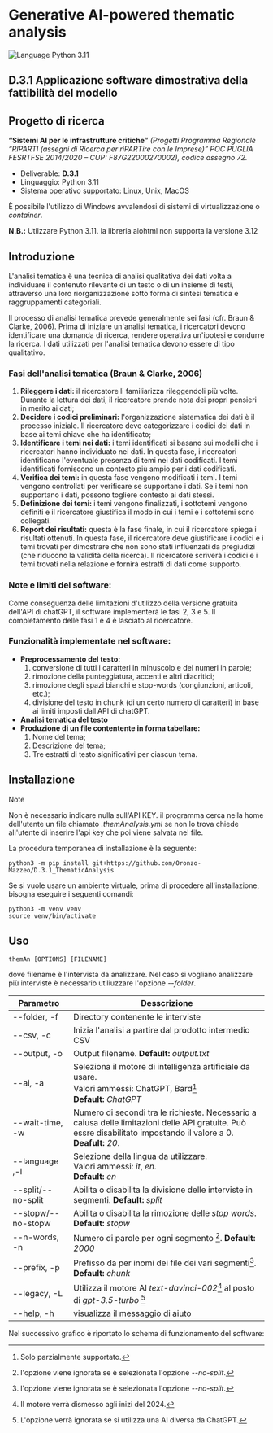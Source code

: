# Generative AI-powered thematic analysis
![Language Python 3.11](https://img.shields.io/badge/python-3.11-orange?style=plastic&logo=python)

## D.3.1 Applicazione software dimostrativa della fattibilità del modello

## Progetto di ricerca

**“Sistemi AI per le infrastrutture critiche”** *(Progetti Programma Regionale “RIPARTI
(assegni di Ricerca per riPARTire con le Imprese)” POC PUGLIA FESRTFSE 2014/2020 –
CUP: F87G22000270002), codice assegno 72.*


* Deliverable: **D.3.1**
* Linguaggio: Python 3.11
* Sistema operativo supportato: Linux, Unix, MacOS

È possibile l'utilizzo di Windows avvalendosi di sistemi di virtualizzazione o *container*.

**N.B.:** Utilzzare Python 3.11. la libreria aiohtml non supporta la versione 3.12

## Introduzione
L'analisi tematica è una tecnica di analisi qualitativa dei dati volta a individuare il contenuto rilevante di un testo o di un insieme di testi, attraverso una loro riorganizzazione sotto forma di sintesi tematica e raggruppamenti categoriali.

Il processo di analisi tematica prevede generalmente sei fasi (cfr. Braun & Clarke, 2006). Prima di iniziare un'analisi tematica, i ricercatori devono identificare una domanda di 
ricerca, rendere operativa un'ipotesi e condurre la ricerca. I dati utilizzati per l'analisi tematica devono essere di tipo qualitativo.

### Fasi dell'analisi tematica (Braun & Clarke, 2006)

1. **Rileggere i dati:** il ricercatore li familiarizza rileggendoli più volte. Durante la lettura dei dati, il ricercatore prende nota dei propri pensieri in merito ai dati;
2. **Decidere i codici preliminari:** l'organizzazione sistematica dei dati è il processo iniziale. Il ricercatore deve categorizzare i codici dei dati in base ai temi chiave che ha identificato;
3. **Identificare i temi nei dati:** i temi identificati si basano sui modelli che i ricercatori hanno individuato nei dati. In questa fase, i ricercatori identificano l'eventuale presenza di temi nei dati codificati. I temi identificati forniscono un contesto più ampio per i dati codificati.
4. **Verifica dei temi:** in questa fase vengono modificati i temi. I temi vengono controllati per verificare se supportano i dati. Se i temi non supportano i dati, possono togliere contesto ai dati stessi.
5. **Definizione dei temi:** i temi vengono finalizzati, i sottotemi vengono definiti e il ricercatore giustifica il modo in cui i temi e i sottotemi sono collegati.
6. **Report dei risultati:** questa è la fase finale, in cui il ricercatore spiega i risultati ottenuti. In questa fase, il ricercatore deve giustificare i codici e i temi trovati per dimostrare che non sono stati influenzati da pregiudizi (che riducono la validità della ricerca). Il ricercatore scriverà i codici e i temi trovati nella relazione e fornirà estratti di dati come supporto.

### Note e limiti del software:

Come conseguenza delle limitazioni d'utilizzo della versione gratuita dell'API di chatGPT, il software implementerà le fasi 2, 3 e 5. Il completamento delle fasi 1 e 4 è lasciato al ricercatore.

### Funzionalità implementate nel software:
* **Preprocessamento del testo:**
	1. conversione di tutti i caratteri in minuscolo e dei numeri in parole;
	2. rimozione della punteggiatura, accenti e altri diacritici;
	3. rimozione degli spazi bianchi e stop-words (congiunzioni, articoli, etc.);
	4. divisione del testo in chunk (di un certo numero di caratteri) in base ai limiti imposti dall'API di chatGPT.
* **Analisi tematica del testo**
* **Produzione di un file contentente in forma tabellare:**
	1. Nome del tema;
	2. Descrizione del tema;
	3. Tre estratti di testo significativi per ciascun tema.





## Installazione 

> [!NOTE] 
> Non è necessario indicare nulla sull'API KEY. il programma cerca nella home dell'utente un file chiamato *.themAnalysis.yml* se non lo trova chiede all'utente di inserire l'api key che poi viene salvata nel file.

La procedura temporanea di installazione è la seguente:

```console
python3 -m pip install git+https://github.com/Oronzo-Mazzeo/D.3.1_ThematicAnalysis
```

Se si vuole usare un ambiente virtuale, prima di procedere all'installazione, bisogna eseguire i seguenti comandi:

```console
python3 -m venv venv
source venv/bin/activate
```


## Uso
```console
themAn [OPTIONS] [FILENAME] 
```
dove filename è l'intervista da analizzare.
Nel caso si vogliano analizzare più interviste è necessario utiliuzzare l'opzione *--folder*.

|Parametro|Desscrizione|
|---|---|
| --folder, -f| Directory contenente le interviste|
|--csv, -c| Inizia l'analisi a partire dal prodotto intermedio CSV|
| --output, -o | Output filename. **Default:** *output.txt*|
| --ai, -a | Seleziona il motore di intelligenza artificiale da usare.<br/> Valori ammessi: ChatGPT, Bard[^1]<br/> **Default:** *ChatGPT*|
|--wait-time, -w| Numero di secondi tra le richieste. Necessario a caiusa delle limitazioni delle API gratuite. Può essre disabilitato impostando il valore a 0. **Deafult:** *20*.
| --language ,-l | Selezione della lingua da utilizzare. <br/>Valori ammessi: *it*, *en*. <br/>**Default:** *en*|
| --split/--no-split | Abilita o disabilita la divisione delle interviste in segmenti. **Default:** *split*|
| --stopw/--no-stopw  | Abilita o disabilita la rimozione delle *stop words*. **Default:** *stopw*|
| --n-words, -n | Numero di parole per ogni segmento [^2]. **Default:** *2000*|
| --prefix, -p | Prefisso da per inomi dei file dei vari segmenti[^2]. **Default:** *chunk*|
| --legacy, -L | Utilizza il motore AI *text-davinci-002*[^3] al posto di *gpt-3.5-turbo* [^4]|
| --help, -h| visualizza il messaggio di aiuto|

[^1]: Solo parzialmente supportato.
[^2]: l'opzione viene ignorata se è selezionata l'opzione *--no-split*.
[^3]: Il motore verrà dismesso agli inizi del 2024.
[^4]: L'opzione verrà ignorata se si utilizza una AI diversa da ChatGPT.

Nel successivo grafico è riportato lo schema di funzionamento del software:
